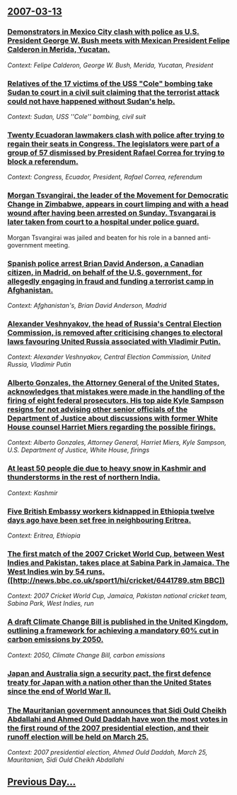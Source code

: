 ## [2007-03-13](/news/2007/03/13/index.md)

### [ Demonstrators in Mexico City clash with police as U.S. President George W. Bush meets with Mexican President Felipe Calderon in Merida, Yucatan. ](/news/2007/03/13/demonstrators-in-mexico-city-clash-with-police-as-u-s-president-george-w-bush-meets-with-mexican-president-felipe-caldera3n-in-ma-c-rida-y.md)
_Context: Felipe Calderon, George W. Bush, Merida, Yucatan, President_

### [ Relatives of the 17 victims of the USS "Cole" bombing take Sudan to court in a civil suit claiming that the terrorist attack could not have happened without Sudan's help. ](/news/2007/03/13/relatives-of-the-17-victims-of-the-uss-cole-bombing-take-sudan-to-court-in-a-civil-suit-claiming-that-the-terrorist-attack-could-not-have.md)
_Context: Sudan, USS ''Cole'' bombing, civil suit_

### [ Twenty Ecuadoran lawmakers clash with police after trying to regain their seats in Congress. The legislators were part of a group of 57 dismissed by President Rafael Correa for trying to block a referendum. ](/news/2007/03/13/twenty-ecuadoran-lawmakers-clash-with-police-after-trying-to-regain-their-seats-in-congress-the-legislators-were-part-of-a-group-of-57-dis.md)
_Context: Congress, Ecuador, President, Rafael Correa, referendum_

### [ Morgan Tsvangirai, the leader of the Movement for Democratic Change in Zimbabwe, appears in court limping and with a head wound after having been arrested on Sunday. Tsvangarai is later taken from court to a hospital under police guard. ](/news/2007/03/13/morgan-tsvangirai-the-leader-of-the-movement-for-democratic-change-in-zimbabwe-appears-in-court-limping-and-with-a-head-wound-after-havin.md)
Morgan Tsvangirai was jailed and beaten for his role in a banned anti-government meeting.

### [ Spanish police arrest Brian David Anderson, a Canadian citizen, in Madrid, on behalf of the U.S. government, for allegedly engaging in fraud and funding a terrorist camp in Afghanistan. ](/news/2007/03/13/spanish-police-arrest-brian-david-anderson-a-canadian-citizen-in-madrid-on-behalf-of-the-u-s-government-for-allegedly-engaging-in-frau.md)
_Context: Afghanistan's, Brian David Anderson, Madrid_

### [ Alexander Veshnyakov, the head of Russia's Central Election Commission, is removed after criticising changes to electoral laws favouring United Russia associated with Vladimir Putin. ](/news/2007/03/13/alexander-veshnyakov-the-head-of-russia-s-central-election-commission-is-removed-after-criticising-changes-to-electoral-laws-favouring-un.md)
_Context: Alexander Veshnyakov, Central Election Commission, United Russia, Vladimir Putin_

### [ Alberto Gonzales, the Attorney General of the United States, acknowledges that mistakes were made in the handling of the firing of eight federal prosecutors. His top aide Kyle Sampson resigns for not advising other senior officials of the Department of Justice about discussions with former White House counsel Harriet Miers regarding the possible firings. ](/news/2007/03/13/alberto-gonzales-the-attorney-general-of-the-united-states-acknowledges-that-mistakes-were-made-in-the-handling-of-the-firing-of-eight-fe.md)
_Context: Alberto Gonzales, Attorney General, Harriet Miers, Kyle Sampson, U.S. Department of Justice, White House, firings_

### [ At least 50 people die due to heavy snow in Kashmir and thunderstorms in the rest of northern India. ](/news/2007/03/13/at-least-50-people-die-due-to-heavy-snow-in-kashmir-and-thunderstorms-in-the-rest-of-northern-india.md)
_Context: Kashmir_

### [ Five British Embassy workers kidnapped in Ethiopia twelve days ago have been set free in neighbouring Eritrea. ](/news/2007/03/13/five-british-embassy-workers-kidnapped-in-ethiopia-twelve-days-ago-have-been-set-free-in-neighbouring-eritrea.md)
_Context: Eritrea, Ethiopia_

### [ The first match of the 2007 Cricket World Cup, between West Indies and Pakistan, takes place at Sabina Park in Jamaica. The West Indies win by 54 runs.([http://news.bbc.co.uk/sport1/hi/cricket/6441789.stm BBC])](/news/2007/03/13/the-first-match-of-the-2007-cricket-world-cup-between-west-indies-and-pakistan-takes-place-at-sabina-park-in-jamaica-the-west-indies-win.md)
_Context: 2007 Cricket World Cup, Jamaica, Pakistan national cricket team, Sabina Park, West Indies, run_

### [ A draft Climate Change Bill is published in the United Kingdom, outlining a framework for achieving a mandatory 60% cut in carbon emissions by 2050. ](/news/2007/03/13/a-draft-climate-change-bill-is-published-in-the-united-kingdom-outlining-a-framework-for-achieving-a-mandatory-60-cut-in-carbon-emissions.md)
_Context: 2050, Climate Change Bill, carbon emissions_

### [ Japan and Australia sign a security pact, the first defence treaty for Japan with a nation other than the United States since the end of World War II. ](/news/2007/03/13/japan-and-australia-sign-a-security-pact-the-first-defence-treaty-for-japan-with-a-nation-other-than-the-united-states-since-the-end-of-wo.md)
### [ The Mauritanian government announces that Sidi Ould Cheikh Abdallahi and Ahmed Ould Daddah have won the most votes in the first round of the 2007 presidential election, and their runoff election will be held on March 25. ](/news/2007/03/13/the-mauritanian-government-announces-that-sidi-ould-cheikh-abdallahi-and-ahmed-ould-daddah-have-won-the-most-votes-in-the-first-round-of-th.md)
_Context: 2007 presidential election, Ahmed Ould Daddah, March 25, Mauritanian, Sidi Ould Cheikh Abdallahi_

## [Previous Day...](/news/2007/03/12/index.md)

